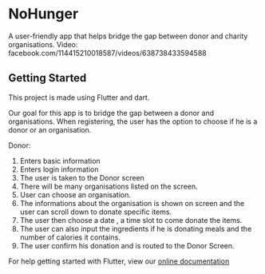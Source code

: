 # NoHunger

A user-friendly app that helps bridge the gap between donor and charity organisations.
Video: facebook.com/114415210018587/videos/638738433594588

## Getting Started

This project is made using Flutter and dart.

Our goal for this app is to bridge the gap between a donor and organisations. When registering, the user has the option to choose if
he is a donor or an organisation.

Donor:
1. Enters basic information
2. Enters login information
3. The user is taken to the Donor screen
4. There will be many organisations listed on the screen.
5. User can choose an organisation.
6. The informations about the organisation is shown on screen and the user can scroll down to donate specific items.
7. The user then choose a date , a time slot to come donate the items.
8. The user can also input the ingredients if he is donating meals and the number of calories it contains.
9. The user confirm his donation and is routed to the Donor Screen.


For help getting started with Flutter, view our
[online documentation](https://flutter.dev/docs)
